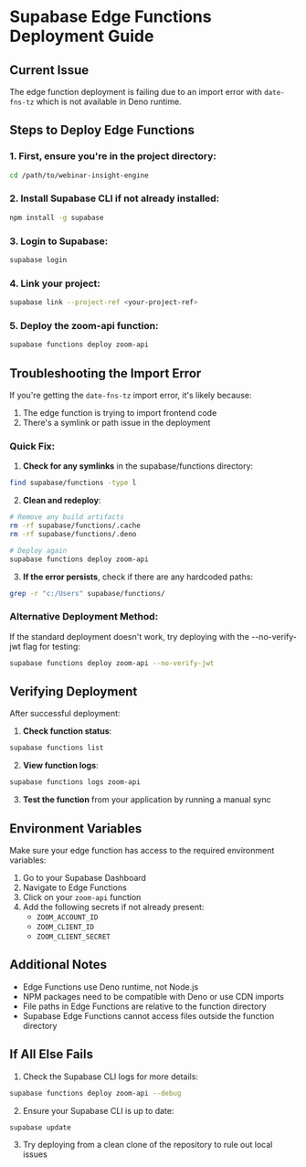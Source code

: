 # Supabase Edge Functions Deployment Guide

## Current Issue
The edge function deployment is failing due to an import error with `date-fns-tz` which is not available in Deno runtime.

## Steps to Deploy Edge Functions

### 1. First, ensure you're in the project directory:
```bash
cd /path/to/webinar-insight-engine
```

### 2. Install Supabase CLI if not already installed:
```bash
npm install -g supabase
```

### 3. Login to Supabase:
```bash
supabase login
```

### 4. Link your project:
```bash
supabase link --project-ref <your-project-ref>
```

### 5. Deploy the zoom-api function:
```bash
supabase functions deploy zoom-api
```

## Troubleshooting the Import Error

If you're getting the `date-fns-tz` import error, it's likely because:

1. The edge function is trying to import frontend code
2. There's a symlink or path issue in the deployment

### Quick Fix:

1. **Check for any symlinks** in the supabase/functions directory:
```bash
find supabase/functions -type l
```

2. **Clean and redeploy**:
```bash
# Remove any build artifacts
rm -rf supabase/functions/.cache
rm -rf supabase/functions/.deno

# Deploy again
supabase functions deploy zoom-api
```

3. **If the error persists**, check if there are any hardcoded paths:
```bash
grep -r "c:/Users" supabase/functions/
```

### Alternative Deployment Method:

If the standard deployment doesn't work, try deploying with the --no-verify-jwt flag for testing:

```bash
supabase functions deploy zoom-api --no-verify-jwt
```

## Verifying Deployment

After successful deployment:

1. **Check function status**:
```bash
supabase functions list
```

2. **View function logs**:
```bash
supabase functions logs zoom-api
```

3. **Test the function** from your application by running a manual sync

## Environment Variables

Make sure your edge function has access to the required environment variables:

1. Go to your Supabase Dashboard
2. Navigate to Edge Functions
3. Click on your `zoom-api` function
4. Add the following secrets if not already present:
   - `ZOOM_ACCOUNT_ID`
   - `ZOOM_CLIENT_ID`
   - `ZOOM_CLIENT_SECRET`

## Additional Notes

- Edge Functions use Deno runtime, not Node.js
- NPM packages need to be compatible with Deno or use CDN imports
- File paths in Edge Functions are relative to the function directory
- Supabase Edge Functions cannot access files outside the function directory

## If All Else Fails

1. Check the Supabase CLI logs for more details:
```bash
supabase functions deploy zoom-api --debug
```

2. Ensure your Supabase CLI is up to date:
```bash
supabase update
```

3. Try deploying from a clean clone of the repository to rule out local issues
